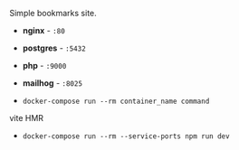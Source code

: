 Simple bookmarks site.

- **nginx** - `:80`
- **postgres** - `:5432`
- **php** - `:9000`
- **mailhog** - `:8025`

- `docker-compose run --rm container_name command`

vite HMR
- `docker-compose run --rm --service-ports npm run dev`
